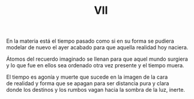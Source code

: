 ﻿---
title: VII
categories:
- En la crisálida de luz y viento
---

En la materia está el tiempo pasado
como si en su forma se pudiera
modelar de nuevo el ayer acabado
para que aquella realidad hoy naciera.

Átomos del recuerdo imaginado
se llenan para que aquel mundo surgiera
y lo que fue en ellos sea ordenado
otra vez presente y el tiempo muera.

El tiempo es agonía y muerte
que sucede en la imagen de la cara
de realidad y forma que se apagan
para ser distancia pura y clara
donde los destinos y los rumbos vagan
hacia la sombra de la luz, inerte.






